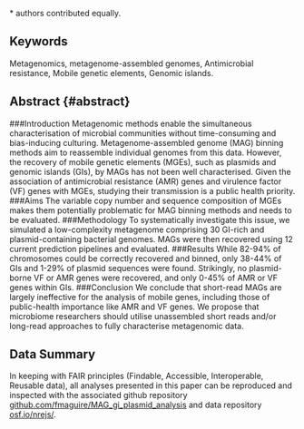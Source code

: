 \* authors contributed equally.

## Keywords
Metagenomics, metagenome-assembled genomes, Antimicrobial resistance, Mobile genetic elements, Genomic islands.

## Abstract {#abstract}

###Introduction
Metagenomic methods enable the simultaneous characterisation of microbial communities without time-consuming and bias-inducing culturing. 
Metagenome-assembled genome (MAG) binning methods aim to reassemble individual genomes from this data. 
However, the recovery of mobile genetic elements (MGEs), such as plasmids and genomic islands (GIs), by MAGs has not been well characterised. 
Given the association of antimicrobial resistance (AMR) genes and virulence factor (VF) genes with MGEs, studying their transmission is a public health priority. 
###Aims
The variable copy number and sequence composition of MGEs makes them potentially problematic for MAG binning methods and needs to be evaluated. 
###Methodology
To systematically investigate this issue, we simulated a low-complexity metagenome comprising 30 GI-rich and plasmid-containing bacterial genomes. 
MAGs were then recovered using 12 current prediction pipelines and evaluated. 
###Results
While 82-94% of chromosomes could be correctly recovered and binned, only 38-44% of GIs and 1-29% of plasmid sequences were found. 
Strikingly, no plasmid-borne VF or AMR genes were recovered, and only 0-45% of AMR or VF genes within GIs. 
###Conclusion
We conclude that short-read MAGs are largely ineffective for the analysis of mobile genes, including those of public-health importance like AMR and VF genes. 
We propose that microbiome researchers should utilise unassembled short reads and/or long-read approaches to fully characterise metagenomic data. 

## Data Summary
In keeping with FAIR principles (Findable, Accessible, Interoperable, Reusable data), all analyses presented in this paper can be reproduced and inspected with the associated github repository [github.com/fmaguire/MAG_gi_plasmid_analysis](github.com/fmaguire/MAG_gi_plasmid_analysis) and data repository [osf.io/nrejs/](osf.io/nrejs/).